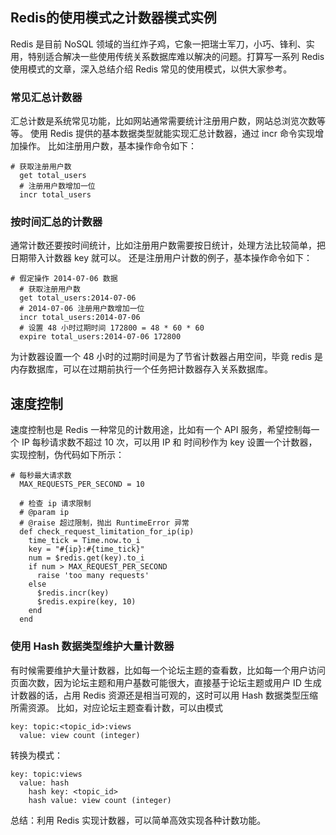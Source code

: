 ## Redis的使用模式之计数器模式实例 
Redis 是目前 NoSQL 领域的当红炸子鸡，它象一把瑞士军刀，小巧、锋利、实用，特别适合解决一些使用传统关系数据库难以解决的问题。打算写一系列 Redis 使用模式的文章，深入总结介绍 Redis 常见的使用模式，以供大家参考。
### 常见汇总计数器
汇总计数是系统常见功能，比如网站通常需要统计注册用户数，网站总浏览次数等等。 使用 Redis 提供的基本数据类型就能实现汇总计数器，通过 incr 命令实现增加操作。
比如注册用户数，基本操作命令如下：
```
# 获取注册用户数
  get total_users
  # 注册用户数增加一位
  incr total_users
```
### 按时间汇总的计数器
通常计数还要按时间统计，比如注册用户数需要按日统计，处理方法比较简单，把日期带入计数器 key 就可以。
还是注册用户计数的例子，基本操作命令如下：
```
# 假定操作 2014-07-06 数据
  # 获取注册用户数
  get total_users:2014-07-06
  # 2014-07-06 注册用户数增加一位
  incr total_users:2014-07-06
  # 设置 48 小时过期时间 172800 = 48 * 60 * 60
  expire total_users:2014-07-06 172800
```
为计数器设置一个 48 小时的过期时间是为了节省计数器占用空间，毕竟 redis 是内存数据库，可以在过期前执行一个任务把计数器存入关系数据库。
## 速度控制
速度控制也是 Redis 一种常见的计数用途，比如有一个 API 服务，希望控制每一个 IP 每秒请求数不超过 10 次，可以用 IP 和 时间秒作为 key 设置一个计数器，
实现控制，伪代码如下所示：
```
# 每秒最大请求数
  MAX_REQUESTS_PER_SECOND = 10
 
  # 检查 ip 请求限制
  # @param ip
  # @raise 超过限制，抛出 RuntimeError 异常
  def check_request_limitation_for_ip(ip)
    time_tick = Time.now.to_i
    key = "#{ip}:#{time_tick}"
    num = $redis.get(key).to_i
    if num > MAX_REQUEST_PER_SECOND
      raise 'too many requests'
    else
      $redis.incr(key)
      $redis.expire(key, 10)
    end
  end
```
### 使用 Hash 数据类型维护大量计数器
有时候需要维护大量计数器，比如每一个论坛主题的查看数，比如每一个用户访问页面次数，因为论坛主题和用户基数可能很大，直接基于论坛主题或用户 ID 生成计数器的话，占用 Redis 资源还是相当可观的，这时可以用 Hash 数据类型压缩所需资源。
比如，对应论坛主题查看计数，可以由模式
```
key: topic:<topic_id>:views
  value: view count (integer)
```
转换为模式：
```
key: topic:views
  value: hash
    hash key: <topic_id>
    hash value: view count (integer)
```
总结：利用 Redis 实现计数器，可以简单高效实现各种计数功能。


